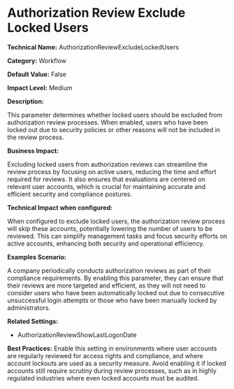 # Authorization Review Exclude Locked Users

**Technical Name:** AuthorizationReviewExcludeLockedUsers

**Category:** Workflow

**Default Value:** False

**Impact Level:** Medium

**Description:**

This parameter determines whether locked users should be excluded from authorization review processes. When enabled, users who have been locked out due to security policies or other reasons will not be included in the review process. 

**Business Impact:**

Excluding locked users from authorization reviews can streamline the review process by focusing on active users, reducing the time and effort required for reviews. It also ensures that evaluations are centered on relevant user accounts, which is crucial for maintaining accurate and efficient security and compliance postures.

**Technical Impact when configured:**

When configured to exclude locked users, the authorization review process will skip these accounts, potentially lowering the number of users to be reviewed. This can simplify management tasks and focus security efforts on active accounts, enhancing both security and operational efficiency.

**Examples Scenario:**

A company periodically conducts authorization reviews as part of their compliance requirements. By enabling this parameter, they can ensure that their reviews are more targeted and efficient, as they will not need to consider users who have been automatically locked out due to consecutive unsuccessful login attempts or those who have been manually locked by administrators.

**Related Settings:**

- AuthorizationReviewShowLastLogonDate

**Best Practices:** Enable this setting in environments where user accounts are regularly reviewed for access rights and compliance, and where account lockouts are used as a security measure. Avoid enabling it if locked accounts still require scrutiny during review processes, such as in highly regulated industries where even locked accounts must be audited.